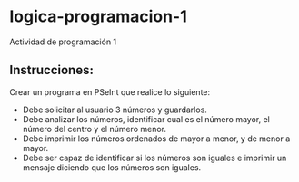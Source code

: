 # logica-programacion-1

Actividad de programación 1

## Instrucciones:

Crear un programa en PSeInt que realice lo siguiente:
* Debe solicitar al usuario 3 números y guardarlos.
* Debe analizar los números, identificar cual es el número mayor, el número del centro y el número menor.
* Debe imprimir los números ordenados de mayor a menor, y de menor a mayor.
* Debe ser capaz de identificar si los números son iguales e imprimir un mensaje diciendo que los números son iguales.
